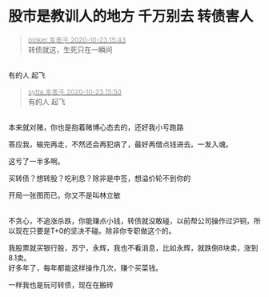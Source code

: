 # 股市是教训人的地方 千万别去 转债害人


<div class="quote"><blockquote><font size="2"><a href="https://www.hostloc.com/forum.php?mod=redirect&amp;goto=findpost&amp;pid=9341502&amp;ptid=757627" target="_blank"><font color="#999999">binker 发表于 2020-10-23 15:43</font></a></font><br />
转债就这，生死只在一瞬间</blockquote></div><br />
有的人 起飞

<div class="quote"><blockquote><font size="2"><a href="https://www.hostloc.com/forum.php?mod=redirect&amp;goto=findpost&amp;pid=9341537&amp;ptid=757627" target="_blank"><font color="#999999">sytta 发表于 2020-10-23 15:50</font></a></font><br />
有的人 起飞</blockquote></div><br />
本来就对赌，你也是抱着赌博心态去的，还好我小亏跑路<img id="aimg_DNATM" onclick="zoom(this, this.src, 0, 0, 0)" class="zoom" src="https://cdn.jsdelivr.net/gh/hishis/forum-master/public/images/patch.gif" onmouseover="img_onmouseoverfunc(this)" onload="thumbImg(this)" border="0" alt="" />

答应我，输完再走，不然还会再犯病了，最好再借点钱进去。一发入魂。

这亏了一半多啊。

买转债？想转股？吃利息？除非是中签，想溢价轮不到你的<img src="static/image/smiley/default/lol.gif" smilieid="12" border="0" alt="" />

开局一张图而已，你又不是叫林立敏<br />
<br />


不贪心，不追涨杀跌，你能赚点小钱，转债就没敢碰，以前帮公司操作过沪铜，所以现在只要是T+0的坚决不碰。除非你专职做这个的。

我股票就买银行股，苏宁，永辉，我也不看消息，比如永辉，就跌倒8块卖，涨到8.1卖。<br />
好多年了，每年都能这样操作几次，赚个买菜钱。

一样我也是玩可转债，现在在搬砖
